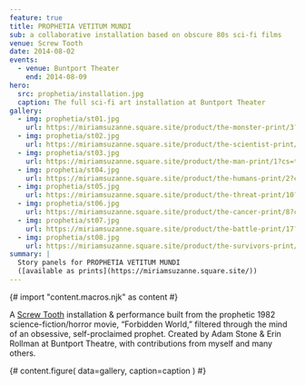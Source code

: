 ```yaml
---
feature: true
title: PROPHETIA VETITUM MUNDI
sub: a collaborative installation based on obscure 80s sci-fi films
venue: Screw Tooth
date: 2014-08-02
events:
  - venue: Buntport Theater
    end: 2014-08-09
hero:
  src: prophetia/installation.jpg
  caption: The full sci-fi art installation at Buntport Theater
gallery:
  - img: prophetia/st01.jpg
    url: https://miriamsuzanne.square.site/product/the-monster-print/3?cs=true&cst=custom
  - img: prophetia/st02.jpg
    url: https://miriamsuzanne.square.site/product/the-scientist-print/11?cs=true&cst=custom
  - img: prophetia/st03.jpg
    url: https://miriamsuzanne.square.site/product/the-man-print/1?cs=true&cst=custom
  - img: prophetia/st04.jpg
    url: https://miriamsuzanne.square.site/product/the-humans-print/2?cs=true&cst=custom
  - img: prophetia/st05.jpg
    url: https://miriamsuzanne.square.site/product/the-threat-print/10?cs=true&cst=custom
  - img: prophetia/st06.jpg
    url: https://miriamsuzanne.square.site/product/the-cancer-print/8?cs=true&cst=custom
  - img: prophetia/st07.jpg
    url: https://miriamsuzanne.square.site/product/the-battle-print/17?cs=true&cst=custom
  - img: prophetia/st08.jpg
    url: https://miriamsuzanne.square.site/product/the-survivors-print/18?cs=true&cst=custom
summary: |
  Story panels for PROPHETIA VETITUM MUNDI
  ([available as prints](https://miriamsuzanne.square.site/))
---
```

{# import "content.macros.njk" as content #}

A [Screw Tooth](https://www.screwtooth.com) installation & performance
built from the prophetic 1982 science-fiction/horror movie, “Forbidden
World,” filtered through the mind of an obsessive, self-proclaimed
prophet. Created by Adam Stone & Erin Rollman at Buntport Theatre, with
contributions from myself and many others.

{# content.figure(
  data=gallery,
  caption=caption
) #}
